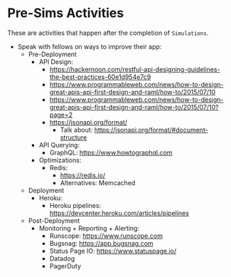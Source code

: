 # Pre-Sims Activities

These are activities that happen after the completion of `Simulations`.

* Speak with fellows on ways to improve their app:
    * Pre-Deployment
        * API Design:
            * https://hackernoon.com/restful-api-designing-guidelines-the-best-practices-60e1d954e7c9
            * https://www.programmableweb.com/news/how-to-design-great-apis-api-first-design-and-raml/how-to/2015/07/10
            * https://www.programmableweb.com/news/how-to-design-great-apis-api-first-design-and-raml/how-to/2015/07/10?page=2
            * https://jsonapi.org/format/
                * Talk about: https://jsonapi.org/format/#document-structure
        * API Querying:
            * GraphQL: https://www.howtographql.com
        * Optimizations:
            * Redis:
                * https://redis.io/
                * Alternatives: Memcached
    * Deployment
        * Heroku:
            * Heroku pipelines: https://devcenter.heroku.com/articles/pipelines
    * Post-Deployment
        * Monitoring + Reporting + Alerting:
            * Runscope: https://www.runscope.com
            * Bugsnag: https://app.bugsnag.com
            * Status Page IO: https://www.statuspage.io/ 
            * Datadog
            * PagerDuty
